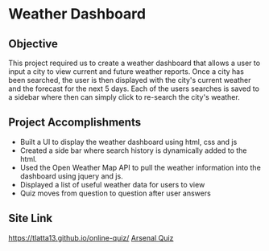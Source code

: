 # Weather Dashboard

## Objective
This project required us to create a weather dashboard that allows a user to input a city to view current and future weather reports. Once a city has been searched, the user is then displayed with the city's current weather and the forecast for the next 5 days. Each of the users searches is saved to a sidebar where then can simply click to re-search the city's weather. 

## Project Accomplishments
* Built a UI to display the weather dashboard using html, css and js
* Created a side bar where search history is dynamically added to the html. 
* Used the Open Weather Map API to pull the weather information into the dashboard using jquery and js. 
* Displayed a list of useful weather data for users to view
* Quiz moves from question to question after user answers


## Site Link
https://tlatta13.github.io/online-quiz/
[Arsenal Quiz](https://tlatta13.github.io/online-quiz/)